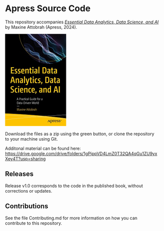 # Apress Source Code

This repository accompanies [*Essential Data Analytics, Data Science, and AI*](https://www.link.springer.com/book/10.1007/979-8-8688-1070-1) by Maxine Attobrah (Apress, 2024).

[comment]: #cover
![Cover image](979-8-8688-1069-5.jpg)

Download the files as a zip using the green button, or clone the repository to your machine using Git.

Additonal material can be found here: https://drive.google.com/drive/folders/1gPippVD4LmZ0T32QA4qGu1ZU9yxXey4T?usp=sharing

## Releases

Release v1.0 corresponds to the code in the published book, without corrections or updates.

## Contributions

See the file Contributing.md for more information on how you can contribute to this repository.
